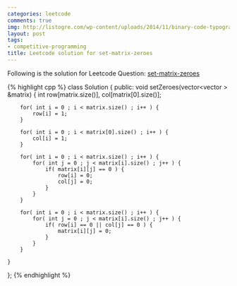 ```yaml
---
categories: leetcode
comments: true
img: http://listogre.com/wp-content/uploads/2014/11/binary-code-typography-hd-wallpaper-1920x1080-2619-672x372.png
layout: post
tags:
- competitive-programming
title: Leetcode solution for set-matrix-zeroes
---
```


Following is the solution for Leetcode Question: [set-matrix-zeroes](https://leetcode.com/problems/set-matrix-zeroes/)

{% highlight cpp %}
class Solution {
public:
    void setZeroes(vector<vector<int> > &matrix) {
        int row[matrix.size()], col[matrix[0].size()];
        
        for( int i = 0 ; i < matrix.size() ; i++ ) {
            row[i] = 1;
        }
        
        for( int i = 0 ; i < matrix[0].size() ; i++ ) {
            col[i] = 1;
        }
        
        for( int i = 0 ; i < matrix.size() ; i++ ) {
            for( int j = 0 ; j < matrix[i].size() ; j++ ) {
                if( matrix[i][j] == 0 ) {
                    row[i] = 0;
                    col[j] = 0;
                }
            }
        }
        
        for( int i = 0 ; i < matrix.size() ; i++ ) {
            for( int j = 0 ; j < matrix[i].size() ; j++ ) {
                if( row[i] == 0 || col[j] == 0 ) {
                    matrix[i][j] = 0;
                }
            }
        }
        
    }
};
{% endhighlight %}